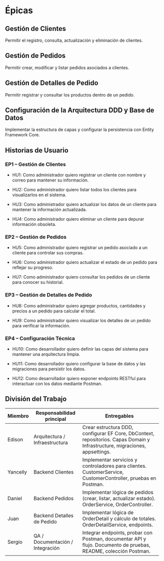 # Épicas

## Gestión de Clientes
Permitir el registro, consulta, actualización y eliminación de clientes.

## Gestión de Pedidos
Permitir crear, modificar y listar pedidos asociados a clientes.

## Gestión de Detalles de Pedido
Permitir registrar y consultar los productos dentro de un pedido.

## Configuración de la Arquitectura DDD y Base de Datos
Implementar la estructura de capas y configurar la persistencia con Entity Framework Core.

## Historias de Usuario

### EP1 – Gestión de Clientes

- HU1: Como administrador quiero registrar un cliente con nombre y correo para mantener su información.

- HU2: Como administrador quiero listar todos los clientes para visualizarlos en el sistema.

- HU3: Como administrador quiero actualizar los datos de un cliente para mantener la información actualizada.

- HU4: Como administrador quiero eliminar un cliente para depurar información obsoleta.

### EP2 – Gestión de Pedidos

- HU5: Como administrador quiero registrar un pedido asociado a un cliente para controlar sus compras.

- HU6: Como administrador quiero actualizar el estado de un pedido para reflejar su progreso.

- HU7: Como administrador quiero consultar los pedidos de un cliente para conocer su historial.

### EP3 – Gestión de Detalles de Pedido

- HU8: Como administrador quiero agregar productos, cantidades y precios a un pedido para calcular el total.

- HU9: Como administrador quiero visualizar los detalles de un pedido para verificar la información.

### EP4 – Configuración Técnica

- HU10: Como desarrollador quiero definir las capas del sistema para mantener una arquitectura limpia.

- HU11: Como desarrollador quiero configurar la base de datos y las migraciones para persistir los datos.

- HU12: Como desarrollador quiero exponer endpoints RESTful para interactuar con los datos mediante Postman.

## División del Trabajo
| Miembro  | Responsabilidad principal        |	Entregables |
|----------|----------------------------------|-------------|
| Edison   | Arquitectura / Infraestructura   | Crear estructura DDD, configurar EF Core, DbContext, repositorios.	Capas Domain y Infrastructure, migraciones, appsettings. |
| Yancelly | Backend Clientes                 | Implementar servicios y controladores para clientes.	CustomerService, CustomerController, pruebas en Postman. |
| Daniel   | Backend Pedidos                  | Implementar lógica de pedidos (crear, listar, actualizar estado).	OrderService, OrderController. |
| Juan     | Backend Detalles de Pedido       | Implementar lógica de OrderDetail y cálculo de totales.	OrderDetailService, endpoints. |
| Sergio   | QA / Documentación / Integración |	Integrar endpoints, probar con Postman, documentar API y flujo.	Documento de pruebas, README, colección Postman. |
